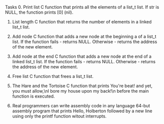 Tasks
0. Print list
C function that prints all the elements of a list_t list.
If str is NULL, the function prints [0] (nil).

1. List length
C function that returns the number of elements in a linked list_t list.

2. Add node
C function that adds a new node at the beginning a of a list_t list.
If the function fails - returns NULL.
Otherwise - returns the address of the new element.

3. Add node at the end
C function that adds a new node at the end of a linked list_t list.
If the function fails - returns NULL.
Otherwise - returns the address of the new element.

4. Free list
C function that frees a list_t list.

5. The Hare and the Tortoise
C function that prints You're beat! and yet, you must allow,\nI bore my house upon my back!\n before the main function is executed.

6. Real programmers can write assembly code in any language
64-but assembly program that prints Hello, Holberton followed by a new line using only the printf function witout interrupts.
